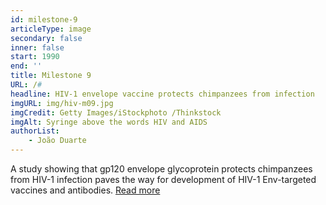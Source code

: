 ```yaml
---
id: milestone-9
articleType: image
secondary: false
inner: false
start: 1990
end: ''
title: Milestone 9
URL: /#
headline: HIV-1 envelope vaccine protects chimpanzees from infection
imgURL: img/hiv-m09.jpg
imgCredit: Getty Images/iStockphoto /Thinkstock
imgAlt: Syringe above the words HIV and AIDS
authorList:
    - João Duarte
---
```

A study showing that gp120 envelope glycoprotein protects chimpanzees from HIV-1 infection paves the way for development of HIV-1 Env-targeted vaccines and antibodies. <a href="#">Read more</a>